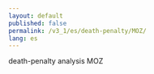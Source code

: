 ```yaml
---
layout: default
published: false
permalink: /v3_1/es/death-penalty/MOZ/
lang: es
---
```


death-penalty analysis MOZ
